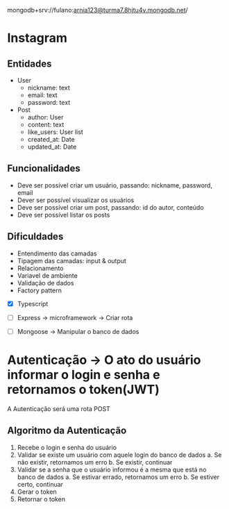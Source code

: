 mongodb+srv://fulano:arnia123@turma7.8hjtu4v.mongodb.net/
# Instagram

## Entidades

- User
  - nickname: text
  - email: text
  - password: text
- Post
  - author: User
  - content: text
  - like_users: User list
  - created_at: Date
  - updated_at: Date

## Funcionalidades
- Deve ser possível criar um usuário, passando: nickname, password, email
- Dever ser possível visualizar os usuários
- Deve ser possível criar um post, passando: id do autor, conteúdo
- Deve ser possível listar os posts


## Dificuldades

- Entendimento das camadas
- Tipagem das camadas: input & output
- Relacionamento
- Variavel de ambiente
- Validação de dados
- Factory pattern

- [x] Typescript
- [ ] Express -> microframework -> Criar rota
- [ ] Mongoose -> Manipular o banco de dados


# Autenticação -> O ato do usuário informar o login e senha e retornamos o token(JWT)

A Autenticação será uma rota POST

## Algoritmo da Autenticação

1. Recebe o login e senha do usuário
2. Validar se existe um usuário com aquele login do banco de dados
  a. Se não existir, retornamos um erro
  b. Se existir, continuar
3. Validar se a senha que o usuário informou é a mesma que está no banco de dados
  a. Se estivar errado, retornamos um erro
  b. Se estiver certo, continuar
4. Gerar o token
5. Retornar o token

